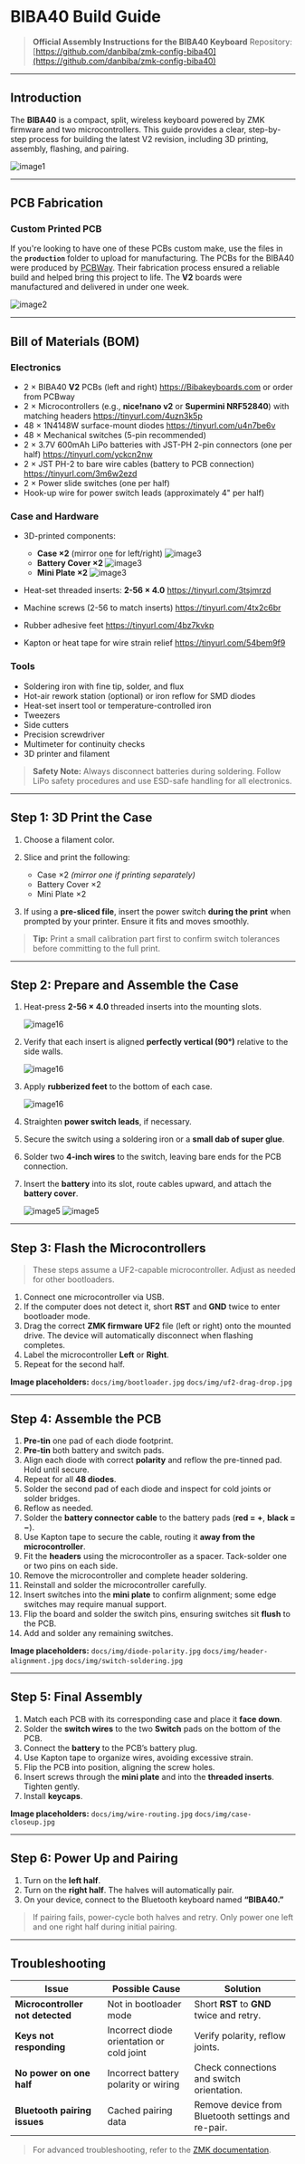 # BIBA40 Build Guide

> **Official Assembly Instructions for the BIBA40 Keyboard**
> Repository: [https://github.com/danbiba/zmk-config-biba40](https://github.com/danbiba/zmk-config-biba40)

---

## Introduction

The **BIBA40** is a compact, split, wireless keyboard powered by ZMK firmware and two microcontrollers. This guide provides a clear, step-by-step process for building the latest V2 revision, including 3D printing, assembly, flashing, and pairing.

![image1](images/PXL_20250408_155905966.jpg)

---

## PCB Fabrication

### Custom Printed PCB

If you're looking to have one of these PCBs custom make, use the files in the **`production`** folder to upload for manufacturing. The PCBs for the BIBA40 were produced by [PCBWay](https://www.pcbway.com/). Their fabrication process ensured a reliable build and helped bring this project to life. The **V2** boards were manufactured and delivered in under one week.

![image2](images/PXL_20250418_230730889.jpg)

---

## Bill of Materials (BOM)

### Electronics

* 2 × BIBA40 **V2** PCBs (left and right) https://Bibakeyboards.com or order from PCBway
* 2 × Microcontrollers (e.g., **nice!nano v2** or **Supermini NRF52840**) with matching headers https://tinyurl.com/4uzn3k5p
* 48 × 1N4148W surface-mount diodes https://tinyurl.com/u4n7be6v
* 48 × Mechanical switches (5-pin recommended)
* 2 × 3.7V 600mAh LiPo batteries with JST-PH 2-pin connectors (one per half) https://tinyurl.com/yckcn2nw
* 2 × JST PH-2 to bare wire cables (battery to PCB connection) https://tinyurl.com/3m6w2ezd
* 2 × Power slide switches (one per half)
* Hook-up wire for power switch leads (approximately 4" per half)

### Case and Hardware

* 3D-printed components:

  * **Case ×2** (mirror one for left/right)
    ![image3](images/Biba40_Case_v2.png)   
  * **Battery Cover ×2**
    ![image3](images/Biba40_Battery_Cover_v2.png)
  * **Mini Plate ×2**
    ![image3](images/Biba40_Alignment_Plate_v2.png)
* Heat-set threaded inserts: **2-56 × 4.0** https://tinyurl.com/3tsjmrzd
* Machine screws (2-56 to match inserts) https://tinyurl.com/4tx2c6br
* Rubber adhesive feet https://tinyurl.com/4bz7kvkp
* Kapton or heat tape for wire strain relief https://tinyurl.com/54bem9f9

### Tools

* Soldering iron with fine tip, solder, and flux
* Hot-air rework station (optional) or iron reflow for SMD diodes
* Heat-set insert tool or temperature-controlled iron
* Tweezers
* Side cutters
* Precision screwdriver
* Multimeter for continuity checks
* 3D printer and filament

> **Safety Note:** Always disconnect batteries during soldering. Follow LiPo safety procedures and use ESD-safe handling for all electronics.

---

## Step 1: 3D Print the Case

1. Choose a filament color.
2. Slice and print the following:

   * Case ×2 *(mirror one if printing separately)*
   * Battery Cover ×2
   * Mini Plate ×2
3. If using a **pre-sliced file**, insert the power switch **during the print** when prompted by your printer. Ensure it fits and moves smoothly.

> **Tip:** Print a small calibration part first to confirm switch tolerances before committing to the full print.


---

## Step 2: Prepare and Assemble the Case

1. Heat-press **2-56 × 4.0** threaded inserts into the mounting slots.
   
   ![image16](images/Threaded_insert_line_up.jpg)
   
3. Verify that each insert is aligned **perfectly vertical (90°)** relative to the side walls.

   ![image16](images/Threaded_insert_installed.jpg)
   
5. Apply **rubberized feet** to the bottom of each case.

   ![image16](images/Rubber_feet_all.jpg)

7. Straighten **power switch leads**, if necessary.
8. Secure the switch using a soldering iron or a **small dab of super glue**.
9. Solder two **4-inch wires** to the switch, leaving bare ends for the PCB connection.
10. Insert the **battery** into its slot, route cables upward, and attach the **battery cover**.
    
    ![image5](images/PXL_20251008_170046314.jpg)
    ![image5](images/PXL_20251008_170105912.jpg)

---

## Step 3: Flash the Microcontrollers

> These steps assume a UF2-capable microcontroller. Adjust as needed for other bootloaders.

1. Connect one microcontroller via USB.
2. If the computer does not detect it, short **RST** and **GND** twice to enter bootloader mode.
3. Drag the correct **ZMK firmware UF2** file (left or right) onto the mounted drive. The device will automatically disconnect when flashing completes.
4. Label the microcontroller **Left** or **Right**.
5. Repeat for the second half.

**Image placeholders:**
`docs/img/bootloader.jpg`
`docs/img/uf2-drag-drop.jpg`

---

## Step 4: Assemble the PCB

1. **Pre-tin** one pad of each diode footprint.
2. **Pre-tin** both battery and switch pads.
3. Align each diode with correct **polarity** and reflow the pre-tinned pad. Hold until secure.
4. Repeat for all **48 diodes**.
5. Solder the second pad of each diode and inspect for cold joints or solder bridges.
6. Reflow as needed.
7. Solder the **battery connector cable** to the battery pads (**red = +**, **black = −**).
8. Use Kapton tape to secure the cable, routing it **away from the microcontroller**.
9. Fit the **headers** using the microcontroller as a spacer. Tack-solder one or two pins on each side.
10. Remove the microcontroller and complete header soldering.
11. Reinstall and solder the microcontroller carefully.
12. Insert switches into the **mini plate** to confirm alignment; some edge switches may require manual support.
13. Flip the board and solder the switch pins, ensuring switches sit **flush** to the PCB.
14. Add and solder any remaining switches.

**Image placeholders:**
`docs/img/diode-polarity.jpg`
`docs/img/header-alignment.jpg`
`docs/img/switch-soldering.jpg`

---

## Step 5: Final Assembly

1. Match each PCB with its corresponding case and place it **face down**.
2. Solder the **switch wires** to the two **Switch** pads on the bottom of the PCB.
3. Connect the **battery** to the PCB’s battery plug.
4. Use Kapton tape to organize wires, avoiding excessive strain.
5. Flip the PCB into position, aligning the screw holes.
6. Insert screws through the **mini plate** and into the **threaded inserts**. Tighten gently.
7. Install **keycaps**.

**Image placeholders:**
`docs/img/wire-routing.jpg`
`docs/img/case-closeup.jpg`

---

## Step 6: Power Up and Pairing

1. Turn on the **left half**.
2. Turn on the **right half**. The halves will automatically pair.
3. On your device, connect to the Bluetooth keyboard named **“BIBA40.”**

> If pairing fails, power-cycle both halves and retry. Only power one left and one right half during initial pairing.

---

## Troubleshooting

| Issue                            | Possible Cause                            | Solution                                           |
| -------------------------------- | ----------------------------------------- | -------------------------------------------------- |
| **Microcontroller not detected** | Not in bootloader mode                    | Short **RST** to **GND** twice and retry.          |
| **Keys not responding**          | Incorrect diode orientation or cold joint | Verify polarity, reflow joints.                    |
| **No power on one half**         | Incorrect battery polarity or wiring      | Check connections and switch orientation.          |
| **Bluetooth pairing issues**     | Cached pairing data                       | Remove device from Bluetooth settings and re-pair. |

> For advanced troubleshooting, refer to the [ZMK documentation](https://zmk.dev/docs/).
